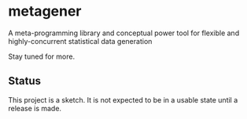 metagener
=========

A meta-programming library and conceptual power tool for flexible and highly-concurrent statistical data generation

Stay tuned for more.

## Status
This project is a sketch. It is not expected to be in a usable state until a release is made.

